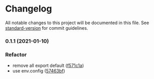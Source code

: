 # Changelog

All notable changes to this project will be documented in this file. See [standard-version](https://github.com/conventional-changelog/standard-version) for commit guidelines.

### 0.1.1 (2021-01-10)


### Refactor

* remove all export default ([f571c1a](https://github.com/SolidZORO/mkn/commit/f571c1ae6708a5ccf3012861d4c0827a04c34d9a))
* use env.config ([57463bf](https://github.com/SolidZORO/mkn/commit/57463bfb8e5390c702681de7396584a41c6f9acf))
